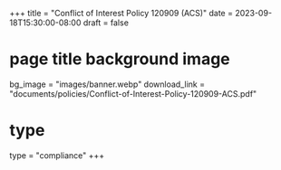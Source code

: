 +++
title = "Conflict of Interest Policy 120909 (ACS)"
date = 2023-09-18T15:30:00-08:00
draft = false
# page title background image
bg_image = "images/banner.webp"
download_link  = "documents/policies/Conflict-of-Interest-Policy-120909-ACS.pdf"

# type
type = "compliance"
+++


